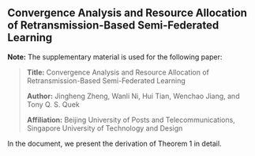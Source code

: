 ## Convergence Analysis and Resource Allocation of Retransmission-Based Semi-Federated Learning

**Note:** The supplementary material is used for the following paper:
>**Title:** Convergence Analysis and Resource Allocation of Retransmission-Based Semi-Federated Learning
>
>**Author:** Jingheng Zheng, Wanli Ni, Hui Tian, Wenchao Jiang, and Tony Q. S. Quek
>
>**Affiliation:** Beijing University of Posts and Telecommunications, Singapore University of Technology and Design

In the document, we present the derivation of Theorem 1 in detail.
